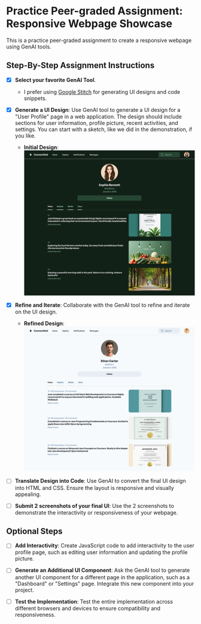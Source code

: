 # Practice Peer-graded Assignment: Responsive Webpage Showcase

This is a practice peer-graded assignment to create a responsive webpage using GenAI tools.

## Step-By-Step Assignment Instructions

- [x] **Select your favorite GenAI Tool**.

  - I prefer using [Google Stitch](https://stitch.withgoogle.com/) for generating UI designs and code snippets.

- [x] **Generate a UI Design**: Use GenAI tool to generate a UI design for a "User Profile" page in a web application. The design should include sections for user information, profile picture, recent activities, and settings. You can start with a sketch, like we did in the demonstration, if you like.

  - **Initial Design**: ![Initial design of User Profile screen](./design/user-profile-web-app.png)

- [x] **Refine and Iterate**: Collaborate with the GenAI tool to refine and iterate on the UI design.

  - **Refined Design**: ![Refined design of User Profile screen](./design/user-profile-web-app-v1.png)

- [ ] **Translate Design into Code**: Use GenAI to convert the final UI design into HTML and CSS. Ensure the layout is responsive and visually appealing.

- [ ] **Submit 2 screenshots of your final UI**: Use the 2 screenshots to demonstrate the interactivity or responsiveness of your webpage.

## Optional Steps

- [ ] **Add Interactivity**: Create JavaScript code to add interactivity to the user profile page, such as editing user information and updating the profile picture.

- [ ] **Generate an Additional UI Component**: Ask the GenAI tool to generate another UI component for a different page in the application, such as a "Dashboard" or "Settings" page. Integrate this new component into your project.

- [ ] **Test the Implementation**: Test the entire implementation across different browsers and devices to ensure compatibility and responsiveness.
